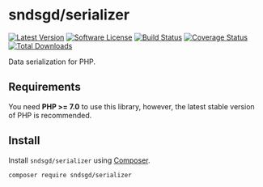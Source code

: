 # sndsgd/serializer

[![Latest Version](https://img.shields.io/github/release/sndsgd/serializer.svg?style=flat-square)](https://github.com/sndsgd/serializer/releases)
[![Software License](https://img.shields.io/badge/license-MIT-brightgreen.svg?style=flat-square)](https://github.com/sndsgd/serializer/LICENSE)
[![Build Status](https://img.shields.io/travis/sndsgd/serializer/master.svg?style=flat-square)](https://travis-ci.org/sndsgd/serializer)
[![Coverage Status](https://img.shields.io/coveralls/sndsgd/serializer.svg?style=flat-square)](https://coveralls.io/r/sndsgd/serializer?branch=master)
[![Total Downloads](https://img.shields.io/packagist/dt/sndsgd/serializer.svg?style=flat-square)](https://packagist.org/packages/sndsgd/serializer)

Data serialization for PHP.


## Requirements

You need **PHP >= 7.0** to use this library, however, the latest stable version of PHP is recommended.


## Install

Install `sndsgd/serializer` using [Composer](https://getcomposer.org/).

```
composer require sndsgd/serializer
```
